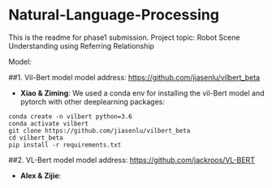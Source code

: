 # Natural-Language-Processing
This is the readme for phase1 submission. Project topic: Robot Scene Understanding using Referring Relationship

Model:

##1. Vil-Bert model
   model address: https://github.com/jiasenlu/vilbert_beta
   - **Xiao & Ziming**:
   We used a conda env for installing the vil-Bert model and pytorch with other deeplearning packages:
```
conda create -n vilbert python=3.6
conda activate vilbert
git clone https://github.com/jiasenlu/vilbert_beta
cd vilbert_beta
pip install -r requirements.txt
```
   
##2. VL-Bert model
   model address: https://github.com/jackroos/VL-BERT
   - **Alex & Zijie**: 
